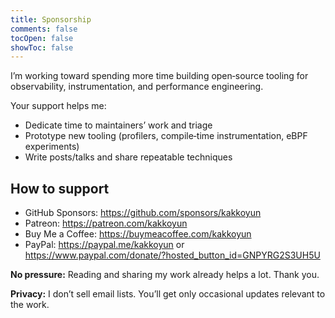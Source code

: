 ```yaml
---
title: Sponsorship
comments: false
tocOpen: false
showToc: false
---
```


I’m working toward spending more time building open‑source tooling for observability, instrumentation, and performance engineering.

Your support helps me:

- Dedicate time to maintainers’ work and triage
- Prototype new tooling (profilers, compile‑time instrumentation, eBPF experiments)
- Write posts/talks and share repeatable techniques

## How to support

- GitHub Sponsors: <https://github.com/sponsors/kakkoyun>
- Patreon: <https://patreon.com/kakkoyun>
- Buy Me a Coffee: <https://buymeacoffee.com/kakkoyun>
- PayPal: <https://paypal.me/kakkoyun> or <https://www.paypal.com/donate/?hosted_button_id=GNPYRG2S3UH5U>

**No pressure:** Reading and sharing my work already helps a lot. Thank you.

**Privacy:** I don’t sell email lists. You’ll get only occasional updates relevant to the work.
